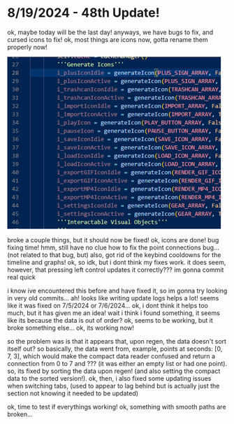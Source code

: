 # 8/19/2024 - 48th Update!

ok, maybe today will be the last day! anyways, we have bugs to fix, and cursed icons to fix! ok, most things are icons now, gotta rename them properly now!

![wow](</updatelogs/images/082024/08192024 - 1.png>)

broke a couple things, but it should now be fixed! ok, icons are done! bug fixing time! hmm, still have no clue how to fix the point connections bug... (not related to that bug, but) also, got rid of the keybind cooldowns for the timeline and graphs! ok, so idk, but i dont think my fixes work. it does seem, however, that pressing left control updates it correctly??? im gonna commit real quick

i know ive encountered this before and have fixed it, so im gonna try looking in very old commits... ah! looks like writing update logs helps a lot! seems like it was fixed on 7/5/2024 or 7/6/2024... ok, i dont think it helps too much, but it has given me an idea! wait i think i found something, it seems like its because the data is out of order? ok, seems to be working, but it broke something else... ok, its working now!

so the problem was is that it appears that, upon regen, the data doesn't sort itself out? so basically, the data went from, example, points at seconds: [0, 7, 3], which would make the compact data reader confused and return a connection from 0 to 7 and ??? (it was either an empty list or had one point). so, its fixed by sorting the data upon regen! (and also setting the compact data to the sorted version!). ok, then, i also fixed some updating issues when switching tabs, (used to appear to lag behind but is actually just the section not knowing it needed to be updated)

ok, time to test if everythings working! ok, something with smooth paths are broken...